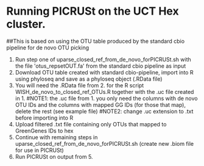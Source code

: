 # Running PICRUSt on the UCT Hex cluster.

##This is based on using the OTU table produced by the standard cbio pipeline for de novo OTU picking
1. Run step one of uparse_closed_ref_from_de_novo_forPICRUSt.sh with the file 'otus_repsetOUT.fa' from the standard cbio pipeline as input
2. Download OTU table created with standard cbio-pipeline, import into R using phyloseq and save as a phyloseq object (.RData file)
3. You will need the .RData file from 2. for the R script WISH_de_novo_to_closed_ref_OTUs.R together with the .uc file created in 1. 
#NOTE1: the .uc file from 1. you only need the columns with de novo OTU IDs and the columns with mapped GG IDs (for those that map), delete the rest (see example file)
#NOTE2: change .uc extension to .txt before importing into R
4. Upload filtered .txt file containing only OTUs that mapped to GreenGenes IDs to hex
5. Continue with remaining steps in uparse_closed_ref_from_de_novo_forPICRUSt.sh (create new .biom file for use in PICRUSt)
6. Run PICRUSt on output from 5.
